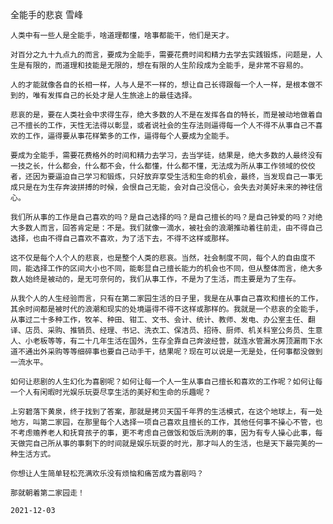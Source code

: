 全能手的悲哀
雪峰

    人类中有一些人是全能手，啥道理都懂，啥事都能干，他们是天才。

    对百分之九十九点九的而言，要成为全能手，需要花费时间和精力去学去实践锻炼，问题是，人生是有限的，而道理和技能是无限的，想在有限的人生阶段成为全能手，是非常不容易的。

    人的才能就像各自的长相一样，人与人是不一样的，想让自己长得跟每一个人一样，是根本做不到的，唯有发挥自己的长处才是人生旅途上的最佳选择。

    悲哀的是，要在人类社会中求得生存，绝大多数的人不是在发挥各自的特长，而是被动地做着自己不擅长的工作，天性无法得以彰显，或者说社会的生存法则逼得每一个人不得不从事自己不喜欢的工作，逼得要从事花样繁多的工作，逼得每个人要成为全能手。

    要成为全能手，需要花费格外的时间和精力去学习，去当学徒，结果是，绝大多数的人最终没有一技之长，什么都会，什么都不会，什么都懂，什么都不懂，无法成为所从事工作领域的佼佼者，还因为要逼迫自己学习和锻炼，只好放弃享受生活和生命的机会，最终，当发现自己一事无成只是在为生存奔波拼搏的时候，会恨自己无能，会对自己没信心，会失去对美好未来的神往信心。

    我们所从事的工作是自己喜欢的吗？是自己选择的吗？是自己擅长的吗？是自己钟爱的吗？对绝大多数人而言，回答肯定是：不是。我们就像一滴水，被社会的浪潮推动着往前走，由不得自己选择，也由不得自己喜欢不喜欢，为了活下去，不得不这样或那样。

    这不仅是每个人个人的悲哀，也是整个人类的悲哀。当然，社会制度不同，每个人的自由度不同，能选择工作的区间大小也不同，能彰显自己擅长能力的机会也不同，但从整体而言，绝大多数人始终是被动的，是无可奈何的，我们从事工作，不是为了生活，而主要是为了生存。

    从我个人的人生经验而言，只有在第二家园生活的日子里，我是在从事自己喜欢和擅长的工作，其余时间都是被时代的浪潮和现实的处境逼得不得不这样或那样的。我就是一个悲哀的全能手，从事过二十多种工作，牧羊、种田、钳工、文书、会计、统计、教师、发电、办公室主任、翻译、店员、采购、推销员、经理、书记、洗衣工、保洁员、招待、厨师、机关科室公务员、生意人、小老板等等，有二十几年生活在国外，生存全靠自己奔波经营，就连水管漏水房顶漏雨下水道不通出外采购等等细碎事也要自己动手干，结果呢？现在可以说是一无是处，任何事都没做到一流水平。

    如何让悲剧的人生幻化为喜剧呢？如何让每一个人一生从事自己擅长和喜欢的工作呢？如何让每一个人有闲暇时光娱乐玩耍尽享生活的美好和生命的乐趣呢？

    上穷碧落下黄泉，终于找到了答案，那就是拷贝天国千年界的生活模式，在这个地球上，有一处地方，叫第二家园，在那里每个人选择一项自己喜欢且擅长的工作，其他任何事不操心不管，也不考虑赡养老人和抚育孩子的事，更不考虑自己做饭和饭后洗刷的事，因为有专人操心此事，每天做完自己所从事的事剩下的时间就是娱乐玩耍的时光，那才叫人的生活，也是天下最完美的一种生活方式。

    你想让人生简单轻松充满欢乐没有烦恼和痛苦成为喜剧吗？

    那就朝着第二家园走！

    2021-12-03




